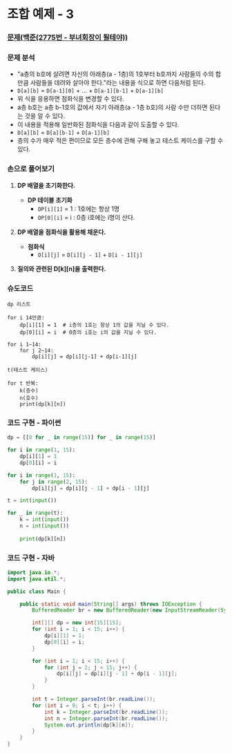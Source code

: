 # 조합 예제 - 3

### [문제(백준(2775번 - 부녀회장이 될테야))](https://www.acmicpc.net/problem/2775)

### 문제 분석
- "a층의 b호에 살려면 자신의 아래층(a - 1층)의 1호부터 b호까지 사람들의 수의 합만큼 사람들을 데려와 살아야 한다."라는 내용을 식으로 하면 다음처럼 된다.
- `D[a][b]` = `D[a-1][0]` + ... + `D[a-1][b-1]` + `D[a-1][b]`
- 위 식을 응용하면 점화식을 변경할 수 있다.
- a층 b호는 a층 b-1호의 값에서 자기 아래층(a - 1층 b호)의 사람 수만 더하면 된다는 것을 알 수 있다.
- 이 내용을 적용해 일반화된 점화식을 다음과 같이 도출할 수 있다.
- `D[a][b]` = `D[a][b-1]` + `D[a-1][b]`
- 층의 수가 매우 적은 편이므로 모든 층수에 관해 구해 놓고 테스트 케이스를 구할 수 있다.

### 손으로 풀어보기
1. **DP 배열을 초기화한다.**
   - **DP 테이블 초기화**
     - `DP[i][1]` = 1 : 1호에는 항상 1명
     - `DP[0][i]` = i : 0층 i호에는 i명이 산다.

2. **DP 배열을 점화식을 활용해 채운다.**
   - **점화식**
     - `D[i][j]` = `D[i][j - 1]` + `D[i - 1][j]`

3. **질의와 관련된 D[k][n]을 출력한다.**

### 슈도코드
```text
dp 리스트

for i 14만큼:
    dp[i][1] = 1  # i층의 1호는 항상 1의 값을 지닐 수 있다.
    dp[0][i] = i  # 0층의 i호는 i의 값을 지닐 수 있다.
    
for i 1~14:
    for j 2~14:
        dp[i][j] = dp[i][j-1] + dp[i-1][j]

t(테스트 케이스)

for t 반복:
    k(층수)
    n(호수)
    print(dp[k][n])
```

### 코드 구현 - 파이썬
```python
dp = [[0 for _ in range(15)] for _ in range(15)]

for i in range(1, 15):
    dp[i][1] = 1
    dp[0][i] = i

for i in range(1, 15):
    for j in range(2, 15):
        dp[i][j] = dp[i][j - 1] + dp[i - 1][j]

t = int(input())

for _ in range(t):
    k = int(input())
    n = int(input())
    
    print(dp[k][n])
```

### 코드 구현 - 자바
```java
import java.io.*;
import java.util.*;

public class Main {

    public static void main(String[] args) throws IOException {
        BufferedReader br = new BufferedReader(new InputStreamReader(System.in));

        int[][] dp = new int[15][15];
        for (int i = 1; i < 15; i++) {
            dp[i][1] = 1;
            dp[0][i] = i;
        }

        for (int i = 1; i < 15; i++) {
            for (int j = 2; j < 15; j++) {
                dp[i][j] = dp[i][j - 1] + dp[i - 1][j];
            }
        }

        int t = Integer.parseInt(br.readLine());
        for (int i = 0; i < t; i++) {
            int k = Integer.parseInt(br.readLine());
            int n = Integer.parseInt(br.readLine());
            System.out.println(dp[k][n]);
        }
    }
}
```